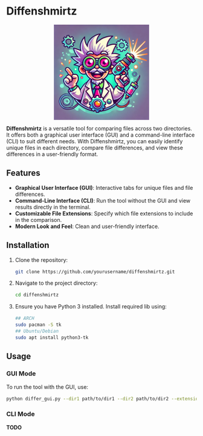 # Diffenshmirtz

<img src="logo.webp" alt="image" width="50%" height="auto" style="display: block; margin: 0 auto">


**Diffenshmirtz** is a versatile tool for comparing files across two directories. It offers both a graphical user interface (GUI) and a command-line interface (CLI) to suit different needs. With Diffenshmirtz, you can easily identify unique files in each directory, compare file differences, and view these differences in a user-friendly format.

## Features

- **Graphical User Interface (GUI)**: Interactive tabs for unique files and file differences.
- **Command-Line Interface (CLI)**: Run the tool without the GUI and view results directly in the terminal.
- **Customizable File Extensions**: Specify which file extensions to include in the comparison.
- **Modern Look and Feel**: Clean and user-friendly interface.

## Installation

1. Clone the repository:
    ```bash
    git clone https://github.com/yourusername/diffenshmirtz.git
    ```

2. Navigate to the project directory:
    ```bash
    cd diffenshmirtz
    ```

3. Ensure you have Python 3 installed. Install required lib using:
    ```bash
    ## ARCH
    sudo pacman -S tk
    ## Ubuntu/Debian
    sudo apt install python3-tk
    ```

## Usage

### GUI Mode

To run the tool with the GUI, use:
```bash
python differ_gui.py --dir1 path/to/dir1 --dir2 path/to/dir2 --extensions py,txt
```

### CLI Mode

**TODO**